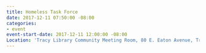 ```yaml
---
title: Homeless Task Force
date: 2017-12-11 07:50:00 -08:00
categories:
- event
event-start-date: 2017-12-11 12:00:00 -08:00
Location: 'Tracy Library Community Meeting Room, 80 E. Eaton Avenue, Tracy, CA 95376 '
---
```


